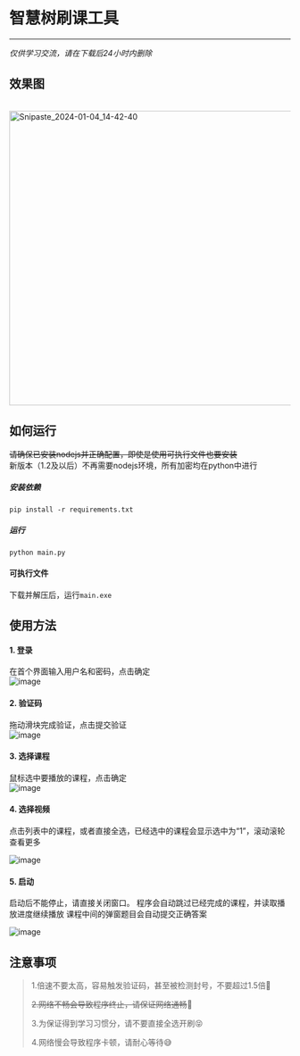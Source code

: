 # 智慧树刷课工具

---

*仅供学习交流，请在下载后24小时内删除*

## 效果图

<br>
<img width="528" alt="Snipaste_2024-01-04_14-42-40" src="https://github.com/qin1127/zhihuishu/assets/125798142/e2a4739c-989f-4783-ae26-7111ece9cafa">

## 如何运行

~~请确保已安装nodejs并正确配置，即使是使用可执行文件也要安装~~<br>
新版本（1.2及以后）不再需要nodejs环境，所有加密均在python中进行

##### 安装依赖

```
pip install -r requirements.txt
```

##### 运行

```
python main.py
```

#### 可执行文件

下载并解压后，运行`main.exe`

## 使用方法

#### 1. 登录

在首个界面输入用户名和密码，点击确定
<br>
![image](https://github.com/qin1127/zhihuishu/assets/125798142/8682f2f9-c25a-445a-a9f4-e7426fe5f757)


#### 2. 验证码

拖动滑块完成验证，点击提交验证
<br>
![image](https://github.com/qin1127/zhihuishu/assets/125798142/32e5dddd-7f40-441e-9c44-56a8476853f2)


#### 3. 选择课程

鼠标选中要播放的课程，点击确定
<br>
![image](https://github.com/qin1127/zhihuishu/assets/125798142/71a53865-6035-46db-901b-fcbfbb2e015b)


#### 4. 选择视频

点击列表中的课程，或者直接全选，已经选中的课程会显示选中为“1”，滚动滚轮查看更多

![image](https://github.com/qin1127/zhihuishu/assets/125798142/9cf9d6fb-3931-4c9c-9049-4c6df84bc7f3)


#### 5. 启动

启动后不能停止，请直接关闭窗口。
程序会自动跳过已经完成的课程，并读取播放进度继续播放
课程中间的弹窗题目会自动提交正确答案

![image](https://github.com/qin1127/zhihuishu/assets/125798142/b240487b-34ef-4f44-9558-556024dc2a03)


## 注意事项

> 1.倍速不要太高，容易触发验证码，甚至被检测封号，不要超过1.5倍🤔
> 
> ~~2.网络不畅会导致程序终止，请保证网络通畅~~🧐
> 
> 3.为保证得到学习习惯分，请不要直接全选开刷😝
> 
> 4.网络慢会导致程序卡顿，请耐心等待😅





